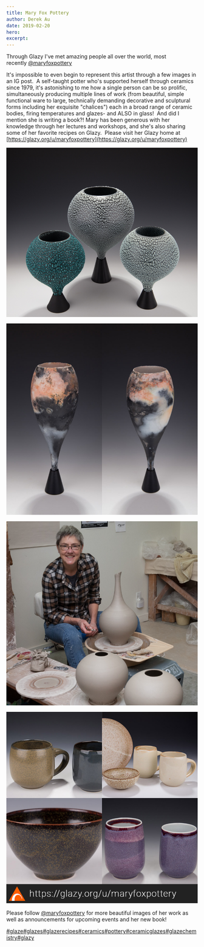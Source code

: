 ```yaml
---
title: Mary Fox Pottery
author: Derek Au
date: 2019-02-20
hero: 
excerpt: 
---
```


Through Glazy I've met amazing people all over the world, most recently [@maryfoxpottery](https://www.instagram.com/maryfoxpottery/)

It's impossible to even begin to represent this artist through a few images in an IG post.  A self-taught potter who's supported herself through ceramics since 1979, it's astonishing to me how a single person can be so prolific, simultaneously producing multiple lines of work (from beautiful, simple functional ware to large, technically demanding decorative and sculptural forms including her exquisite "chalices") each in a broad range of ceramic bodies, firing temperatures and glazes- and ALSO in glass!  And did I mention she is writing a book?! Mary has been generous with her knowledge through her lectures and workshops, and she's also sharing some of her favorite recipes on Glazy.  Please visit her Glazy home at [https://glazy.org/u/maryfoxpottery](https://glazy.org/u/maryfoxpottery)

![](./images/MG_5712.jpg)
    
![](./images/Untitled-1.jpg)
    
![](./images/finishing-bottle-and-2-bases-waiting-for-the-necks-to-be-added.jpg)
    
![](./images/glazyrecipes2.jpg)
    

Please follow [@maryfoxpottery](https://www.instagram.com/maryfoxpottery/) for more beautiful images of her work as well as announcements for upcoming events and her new book!

[#glaze](https://www.instagram.com/explore/tags/glaze/)[#glazes](https://www.instagram.com/explore/tags/glazes/)[#glazerecipes](https://www.instagram.com/explore/tags/glazerecipes/)[#ceramics](https://www.instagram.com/explore/tags/ceramics/)[#pottery](https://www.instagram.com/explore/tags/pottery/)[#ceramicglazes](https://www.instagram.com/explore/tags/ceramicglazes/)[#glazechemistry](https://www.instagram.com/explore/tags/glazechemistry/)[#glazy](https://www.instagram.com/explore/tags/glazy/)
